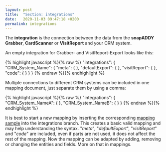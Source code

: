 ```yaml
---
layout: post
title:  "Section: integrations"
date:   2020-11-03 09:47:18 +0200
permalink: integrations
---
```


The **integration** is the connection between the data from the **snapADDY Grabber**, **CardScanner** or **VisitReport** and your CRM system.

An empty integration for Grabber- and VisitReport-Export looks like this:

{% highlight javascript %}{% raw %}
"integrations": {
  "CRM_System_Name": {
    "meta": {
    },
    "defaultExport": {
    },
    "visitReport": {
    },
    "code": {
    }
  }
}
{% endraw %}{% endhighlight %}

Multiple connections to different CRM systems can be included in one mapping document, just separate them by using a comma:

{% highlight javascript %}{% raw %}
"integrations": {
    "CRM_System_NameA": {
    },
    "CRM_System_NameB": {
    }
  }
{% endraw %}{% endhighlight %}



It is  best to start a new mapping by inserting the corresponding [mapping sample](https://github.com/snapADDY/snapaddy-mapping-samples/tree/master) into the integrations branch. This creates a basic valid mapping and may help understanding the syntax. "*meta*", "*defaultExport*", "*visitReport*" and "*code*" are included, even if parts are not used, it does not affect the rest of the mapping.
Now the mapping can be adapted by adding, removing or changing the entities and fields. More on that in mappings.
